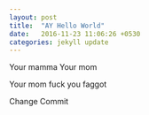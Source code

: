 ```yaml
---
layout: post
title:  "AY Hello World"
date:   2016-11-23 11:06:26 +0530
categories: jekyll update
---
```


Your mamma
Your mom

Your mom
fuck you faggot

Change Commit